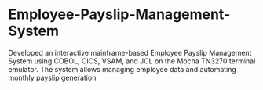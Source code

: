 # Employee-Payslip-Management-System
Developed an interactive mainframe-based Employee Payslip Management System using COBOL, CICS, VSAM, and JCL on the Mocha TN3270 terminal emulator. The system allows managing employee data and automating monthly payslip generation
